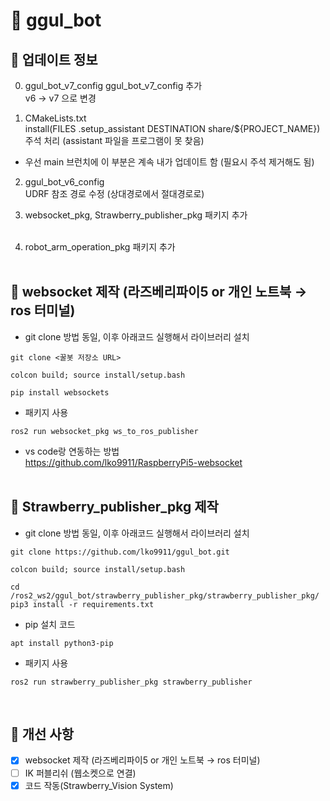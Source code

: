# 🧪 ggul_bot

## 🥇 업데이트 정보

0. ggul_bot_v7_config
ggul_bot_v7_config 추가<br>
v6 -> v7 으로 변경

1. CMakeLists.txt <br>
install(FILES .setup_assistant DESTINATION share/${PROJECT_NAME}) 주석 처리 (assistant 파일을 프로그램이 못 찾음)<br>
- 우선 main 브런치에 이 부분은 계속 내가 업데이트 함 (필요시 주석 제거해도 됨)

2. ggul_bot_v6_config <br>
UDRF 참조 경로 수정 (상대경로에서 절대경로로)<br>

3. websocket_pkg, Strawberry_publisher_pkg 패키지 추가
<br><br>

4. robot_arm_operation_pkg 패키지 추가
<br><br>
## 🥈 websocket 제작 (라즈베리파이5 or 개인 노트북 → ros 터미널) <br>
- git clone 방법 동일, 이후 아래코드 실행해서 라이브러리 설치
<pre><code>git clone <꿀봇 저장소 URL></code></pre>
<pre><code>colcon build; source install/setup.bash</code></pre>
<pre><code>pip install websockets</code></pre>
- 패키지 사용
<pre><code>ros2 run websocket_pkg ws_to_ros_publisher</code></pre>
- vs code랑 연동하는 방법<br>
https://github.com/lko9911/RaspberryPi5-websocket<br><br>

## 🥈 Strawberry_publisher_pkg 제작 <br>
- git clone 방법 동일, 이후 아래코드 실행해서 라이브러리 설치
<pre><code>git clone https://github.com/lko9911/ggul_bot.git</code></pre>
<pre><code>colcon build; source install/setup.bash</code></pre>
<pre><code>cd /ros2_ws2/ggul_bot/strawberry_publisher_pkg/strawberry_publisher_pkg/
pip3 install -r requirements.txt </code></pre>
- pip 설치 코드
<pre><code>apt install python3-pip</code></pre>
- 패키지 사용
<pre><code>ros2 run strawberry_publisher_pkg strawberry_publisher</code></pre>
<br>

## 🥉 개선 사항
- [x] websocket 제작 (라즈베리파이5 or 개인 노트북 → ros 터미널)
- [ ] IK 퍼블리쉬 (웹소켓으로 연결) <br>
- [x] 코드 작동(Strawberry_Vision System) <br>
